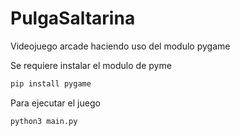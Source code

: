 # PulgaSaltarina
Videojuego arcade haciendo uso del modulo pygame

Se requiere instalar el modulo de pyme
```bash
pip install pygame
```

Para ejecutar el juego
```bash
python3 main.py
```